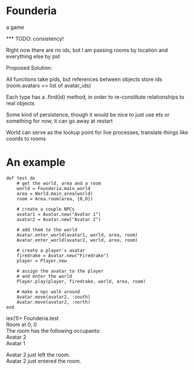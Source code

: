 # Founderia

a game

*** TODO: consistency!

Right now there are no ids, but I am passing rooms by location and everything else by pid

Proposed Solution:

All functions take pids, but references between objects store ids (room.avatars == list of avatar_ids)

Each type has a .find(id) method, in order to re-constitute relationships to real objects

Some kind of persistence, though it would be nice to just use ets or something for now, it can go away at restart

World can serve as the lookup point for live processes, translate things like coords to rooms

# An example

	def test do
		# get the world, area and a room
		world = Founderia.main_world
		area = World.main_area(world)
		room = Area.room(area, {0,0})
		
		# create a couple NPCs
		avatar1 = Avatar.new("Avatar 1")
		avatar2 = Avatar.new("Avatar 2")

		# add them to the world
		Avatar.enter_world(avatar1, world, area, room)
		Avatar.enter_world(avatar2, world, area, room)

		# create a player's avatar
		firedrake = Avatar.new("Firedrake")
		player = Player.new

		# assign the avatar to the player
		# and enter the world
		Player.play(player, firedrake, world, area, room)

		# make a npc walk around
		Avatar.move(avatar2, :south)
		Avatar.move(avatar2, :north)
	end

iex(1)> Founderia.test  
Room at 0, 0  
The room has the following occupants:  
Avatar 2  
Avatar 1  

Avatar 2 just left the room.  
Avatar 2 just entered the room.  
